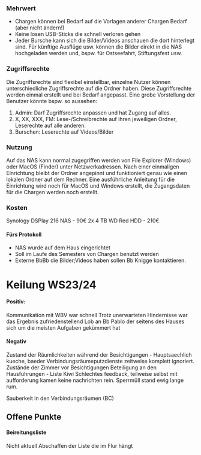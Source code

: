 
### Mehrwert
- Chargen können bei Bedarf auf die Vorlagen anderer Chargen Bedarf (aber nicht ändern!)
- Keine losen USB-Sticks die schnell verloren gehen
- Jeder Bursche kann sich die Bilder/Videos anschauen die dort hinterlegt sind. Für künftige Ausflüge usw. können die Bilder direkt in die NAS hochgeladen werden und, bspw. für Ostseefahrt, Stiftungsfest usw. 
### Zugriffsrechte
Die Zugriffsrechte sind flexibel einstellbar, einzelne Nutzer können unterschiedliche Zugriffsrechte auf die Ordner haben. 
Diese Zugriffsrechte werden einmal erstellt und bei Bedarf angepasst.
Eine grobe Vorstellung der Benutzer könnte bspw. so aussehen:

1. Admin: Darf Zugriffsrechte anpassen und hat Zugang auf alles. 
2. X, XX, XXX, FM: Lese-/Schreibrechte auf ihren jeweiligen Ordner, Leserechte auf alle anderen.
3. Burschen: Leserechte auf Videos/Bilder

### Nutzung
Auf das NAS kann normal zugegriffen werden von File Explorer (Windows) oder MacOS (Finder) unter Netzwerkadressen.
Nach einer einmaligen Einrichtung bleibt der Ordner angepinnt und funktioniert genau wie einen lokalen Ordner auf dem Rechner. Eine ausführliche Anleitung für die Einrichtung wird noch für MacOS und Windows erstellt, die Zugangsdaten für die Chargen werden noch erstellt. 

### Kosten
Synology DSPlay 216 NAS - 90€
2x 4 TB WD Red HDD - 210€


#### Fürs Protokoll
- NAS wurde auf dem Haus eingerichtet
- Soll im Laufe des Semesters von Chargen benutzt werden
- Externe BbBb die Bilder;Videos haben sollen Bb Knigge kontaktieren.  
# Keilung WS23/24

#### Positiv:
Kommunikation mit WBV war schnell
Trotz unerwarteten Hindernisse war das Ergebnis zufriedenstellend
Lob an Bb Pablo der seitens des Hauses sich um die meisten Aufgaben gekümmert hat

#### Negativ 
Zustand der Räumlichkeiten während der Besichtigungen - Hauptsaechlich kueche, baeder
Verbindungsräumeputzdienste zeitweise komplett ignoriert.
Zustände der Zimmer vor Besichtigungen
Beteiligung an den Hausführungen - Liste Kiwi
Schlechtes feedback, teilweise selbst mit aufforderung kamen keine nachrichten rein.
Sperrmüll stand ewig lange rum. 

Sauberkeit in den Verbindungsräumen (BC)


## Offene Punkte

#### Beireitungsliste
Nicht aktuell
Abschaffen der Liste die im Flur hängt
  
